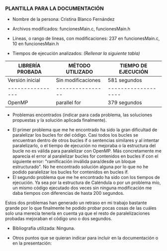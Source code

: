 ### PLANTILLA PARA LA DOCUMENTACIÓN

* Nombre de la persona: Cristina Blanco Fernández


* Archivos modificados: funcionesMain.c, funcionesMain.h


* Líneas, o rango de líneas, con modificaciones: 237 en funcionesMain.c, 10 en funcionesMain.h

* Tiempos de ejecución analizados:
  *(Rellenar la siguiente tabla)*

LIBRERÍA PROBADA | MÉTODO UTILIZADO | TIEMPO DE EJECUCIÓN
---------------- | ---------------- | -------------------
Versión inicial | Sin modificaciones | 581 segundos
---------------- | ---------------- | -------------------
OpenMP | parallel for | 379 segundos


* Problemas encontrados (indicar para cada problema, las soluciones propuestas y la solución aplicada finalmente). 
- El primer problema que me he encontrado ha sido la gran dificultad de paralelizar los bucles for del código. 
Casi todos los bucles se encuentran dentro de otros bucles if o sentencias similares y al intentar paralelizarlo, o el tiempo
de ejecución no mejoraba o la estructura del bucle no es válida para paralelizar con OpenMP.
Más concretamente me aparecía el error al paralelizar bucles for contenidos en bucles if con el siguiente error: "ramificación
inválida para/desde un bloque estructurado". No he encontrado solución alguna por lo que no he podido paralelizar los bucles
for contenidos en bucles if.
- El segundo problema que me he encontrado ha sido con los tiempos de ejecución. Ya sea por la estructura de Caléndula o por un 
problema mío, un mismo código ejecutado dos veces sin ninguna modificación me daba tiempos con diferencias de hasta 200 segundos.

Estos dos problemas han generado un retraso en mi trabajo bastante grande por lo que finalmente he podido probar pocas cosas de 
las cuáles solo una merecía tenerla en cuenta ya que el resto de paralelizaciones probadas mejoraban el código uno o dos segundos.

* Bibliografía utilizada:
Ninguna.

* Otros puntos que se quieran indicar para incluir en la documentación o en la presentación:
